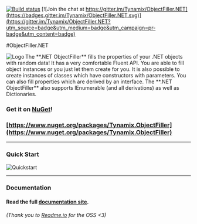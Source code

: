 [![Build status](https://ci.appveyor.com/api/projects/status/3sk25qg31wsamaa5/branch/master?svg=true)](https://ci.appveyor.com/project/HerrLoesch/objectfiller-net/branch/master) [![Join the chat at https://gitter.im/Tynamix/ObjectFiller.NET](https://badges.gitter.im/Tynamix/ObjectFiller.NET.svg)](https://gitter.im/Tynamix/ObjectFiller.NET?utm_source=badge&utm_medium=badge&utm_campaign=pr-badge&utm_content=badge)


#ObjectFiller.NET

<img align="left" src="https://raw.githubusercontent.com/Tynamix/ObjectFiller.NET/master/logo.png" alt="Logo" />
The **.NET ObjectFiller** fills the properties of your .NET objects with random data!
It has a very comfortable Fluent API.
You are able to fill object instances or you just let them create for you. 
It is also possible to create instances of classes which have constructors with parameters.
You can also fill properties which are derived by an interface.
The **.NET ObjectFiller** also supports IEnumerable<T> (and all derivations) as well as Dictionaries.


### Get it on [NuGet](https://www.nuget.org/packages/Tynamix.ObjectFiller)!

### [https://www.nuget.org/packages/Tynamix.ObjectFiller](https://www.nuget.org/packages/Tynamix.ObjectFiller)

----------


### Quick Start
<img src="https://raw.githubusercontent.com/Tynamix/ObjectFiller.NET/master/objectfiller-quickstart.gif" alt="Quickstart" />

----------

### Documentation

#### Read the full [documentation site](https://objectfillernet.readme.io). 

*(Thank you to [Readme.io](https://readme.io/) for the OSS <3)*
